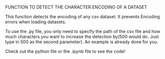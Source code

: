 FUNCTION TO DETECT THE CHARACTER ENCODING OF A DATASET

This function detects the encoding of any csv dataset. It prevents Encoding errors when loading datasets.

To use the .py file, you only need to specify the path of the csv file and how much characters you want to increase the detection by(500 would do. Just type in 500 as the second parameter). An example is already done for you.

Check out the python file or the .ipynb file to see the code!
